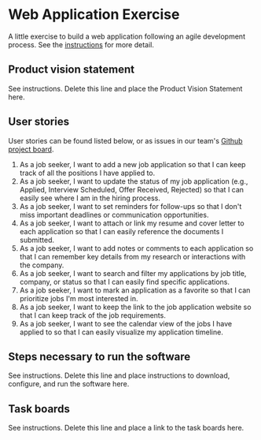 # Web Application Exercise

A little exercise to build a web application following an agile development process. See the [instructions](instructions.md) for more detail.

## Product vision statement

See instructions. Delete this line and place the Product Vision Statement here.

## User stories

User stories can be found listed below, or as issues in our team's [Github project board](https://github.com/orgs/software-students-spring2025/projects/40/views/1). 

1. As a job seeker, I want to add a new job application so that I can keep track of all the positions I have applied to.
2. As a job seeker, I want to update the status of my job application (e.g., Applied, Interview Scheduled, Offer Received, Rejected) so that I can easily see where I am in the hiring process.
3. As a job seeker, I want to set reminders for follow-ups so that I don't miss important deadlines or communication opportunities.
4. As a job seeker, I want to attach or link my resume and cover letter to each application so that I can easily reference the documents I submitted.
5. As a job seeker, I want to add notes or comments to each application so that I can remember key details from my research or interactions with the company.
6. As a job seeker, I want to search and filter my applications by job title, company, or status so that I can easily find specific applications.
7. As a job seeker, I want to mark an application as a favorite so that I can prioritize jobs I'm most interested in.
8. As a job seeker, I want to keep the link to the job application website so that I can keep track of the job requirements.
9. As a job seeker, I want to see the calendar view of the jobs I have applied to so that I can easily visualize my application timeline.

## Steps necessary to run the software

See instructions. Delete this line and place instructions to download, configure, and run the software here.

## Task boards

See instructions. Delete this line and place a link to the task boards here.

